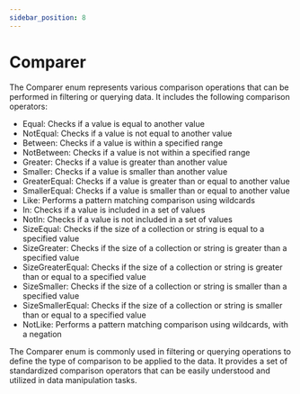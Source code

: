 ```yaml
---
sidebar_position: 8
---
```

# Comparer

The Comparer enum represents various comparison operations that can be performed in filtering or querying data. It includes the following comparison operators:

- Equal: Checks if a value is equal to another value
- NotEqual: Checks if a value is not equal to another value
- Between: Checks if a value is within a specified range
- NotBetween: Checks if a value is not within a specified range
- Greater: Checks if a value is greater than another value
- Smaller: Checks if a value is smaller than another value
- GreaterEqual: Checks if a value is greater than or equal to another value
- SmallerEqual: Checks if a value is smaller than or equal to another value
- Like: Performs a pattern matching comparison using wildcards
- In: Checks if a value is included in a set of values
- NotIn: Checks if a value is not included in a set of values
- SizeEqual: Checks if the size of a collection or string is equal to a specified value
- SizeGreater: Checks if the size of a collection or string is greater than a specified value
- SizeGreaterEqual: Checks if the size of a collection or string is greater than or equal to a specified value
- SizeSmaller: Checks if the size of a collection or string is smaller than a specified value
- SizeSmallerEqual: Checks if the size of a collection or string is smaller than or equal to a specified value
- NotLike: Performs a pattern matching comparison using wildcards, with a negation

The Comparer enum is commonly used in filtering or querying operations to define the type of comparison to be applied to the data. It provides a set of standardized comparison operators that can be easily understood and utilized in data manipulation tasks.
